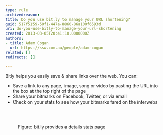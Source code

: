 ```yaml
---
type: rule
archivedreason: 
title: Do you use bit.ly to manage your URL shortening?
guid: 517f5159-50f1-447a-8860-86a100f6593d
uri: do-you-use-bitly-to-manage-your-url-shortening
created: 2013-03-05T20:41:10.0000000Z
authors:
- title: Adam Cogan
  url: https://ssw.com.au/people/adam-cogan
related: []
redirects: []

---
```



<p>Bitly helps you easily save &amp; share links over the web. You can&#58;</p><ul><li>Save a link to any page, image, song or video by pasting the URL into the box at the top right of the page</li><li>Share your bitmarks on Facebook, Twitter, or via email</li><li>Check on your stats to see how your bitmarks fared on the interwebs</li></ul>
<br><excerpt class='endintro'></excerpt><br>
<dl class="image"><dt><img src="/WebSites/Rules-to-better-bit-ly/PublishingImages/bitly-stats.jpg" alt="" /></dt><dd>Figure&#58; bit.ly provides a details stats page</dd></dl>


